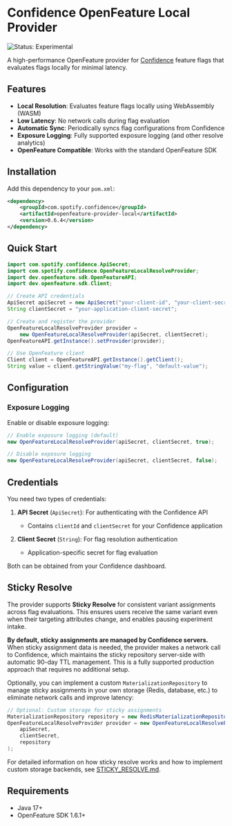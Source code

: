 # Confidence OpenFeature Local Provider

![Status: Experimental](https://img.shields.io/badge/status-experimental-orange)

A high-performance OpenFeature provider for [Confidence](https://confidence.spotify.com/) feature flags that evaluates flags locally for minimal latency.

## Features

- **Local Resolution**: Evaluates feature flags locally using WebAssembly (WASM)
- **Low Latency**: No network calls during flag evaluation
- **Automatic Sync**: Periodically syncs flag configurations from Confidence
- **Exposure Logging**: Fully supported exposure logging (and other resolve analytics)
- **OpenFeature Compatible**: Works with the standard OpenFeature SDK

## Installation

Add this dependency to your `pom.xml`:
<!-- x-release-please-start-version -->
```xml
<dependency>
    <groupId>com.spotify.confidence</groupId>
    <artifactId>openfeature-provider-local</artifactId>
    <version>0.6.4</version>
</dependency>
```
<!-- x-release-please-end -->

## Quick Start

```java
import com.spotify.confidence.ApiSecret;
import com.spotify.confidence.OpenFeatureLocalResolveProvider;
import dev.openfeature.sdk.OpenFeatureAPI;
import dev.openfeature.sdk.Client;

// Create API credentials
ApiSecret apiSecret = new ApiSecret("your-client-id", "your-client-secret");
String clientSecret = "your-application-client-secret";

// Create and register the provider
OpenFeatureLocalResolveProvider provider = 
    new OpenFeatureLocalResolveProvider(apiSecret, clientSecret);
OpenFeatureAPI.getInstance().setProvider(provider);

// Use OpenFeature client
Client client = OpenFeatureAPI.getInstance().getClient();
String value = client.getStringValue("my-flag", "default-value");
```

## Configuration


### Exposure Logging

Enable or disable exposure logging:

```java
// Enable exposure logging (default)
new OpenFeatureLocalResolveProvider(apiSecret, clientSecret, true);

// Disable exposure logging
new OpenFeatureLocalResolveProvider(apiSecret, clientSecret, false);
```

## Credentials

You need two types of credentials:

1. **API Secret** (`ApiSecret`): For authenticating with the Confidence API
   - Contains `clientId` and `clientSecret` for your Confidence application
   
2. **Client Secret** (`String`): For flag resolution authentication
   - Application-specific secret for flag evaluation

Both can be obtained from your Confidence dashboard.

## Sticky Resolve

The provider supports **Sticky Resolve** for consistent variant assignments across flag evaluations. This ensures users receive the same variant even when their targeting attributes change, and enables pausing experiment intake.

**By default, sticky assignments are managed by Confidence servers.** When sticky assignment data is needed, the provider makes a network call to Confidence, which maintains the sticky repository server-side with automatic 90-day TTL management. This is a fully supported production approach that requires no additional setup.


Optionally, you can implement a custom `MaterializationRepository` to manage sticky assignments in your own storage (Redis, database, etc.) to eliminate network calls and improve latency:

```java
// Optional: Custom storage for sticky assignments
MaterializationRepository repository = new RedisMaterializationRepository(jedisPool, "myapp");
OpenFeatureLocalResolveProvider provider = new OpenFeatureLocalResolveProvider(
    apiSecret,
    clientSecret,
    repository
);
```

For detailed information on how sticky resolve works and how to implement custom storage backends, see [STICKY_RESOLVE.md](STICKY_RESOLVE.md).

## Requirements

- Java 17+
- OpenFeature SDK 1.6.1+